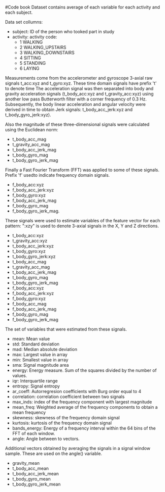 #Code book
Dataset contains average of each variable for each activity and each subject. 

Data set collumns:
-  subject: ID of the person who tooked part in study   
-  activity: activity code:
    *   1 WALKING
    *   2 WALKING_UPSTAIRS
    *   3 WALKING_DOWNSTAIRS
    *   4 SITTING
    *   5 STANDING
    *   6 LAYING

Measurements come from the accelerometer and gyroscope 3-axial raw signals t\_acc:xyz and t\_gyro:xyz. These time domain signals have prefix 't' to denote time 
The acceleration signal was then separated into body and gravity acceleration signals (t\_body\_acc:xyz and t\_gravity\_acc:xyz) using another low pass Butterworth filter with a corner frequency of 0.3 Hz. 
Subsequently, the body linear acceleration and angular velocity were derived in time to obtain Jerk signals: t\_body\_acc\_jerk:xyz and t\_body\_gyro\_jerk:xyz). 

Also the magnitude of these three-dimensional signals were calculated using the Euclidean norm:
-   t\_body\_acc\_mag
-   t\_gravity\_acc\_mag
-   t\_body\_acc\_jerk\_mag
-   t\_body\_gyro\_mag
-   t\_body\_gyro\_jerk\_mag 

Finally a Fast Fourier Transform (FFT) was applied to some of these signals. Prefix 'f' usedto indicate frequency domain signals.
-   f\_body\_acc:xyz
-   f\_body\_acc\_jerk:xyz
-   f\_body\_gyro:xyz
-   f\_body\_acc\_jerk\_mag
-   f\_body\_gyro\_mag
-   f\_body\_gyro\_jerk\_mag.

These signals were used to estimate variables of the feature vector for each pattern: 
":xzy" is used to denote 3-axial signals in the X, Y and Z directions.
-   t\_body\_acc:xyz
-   t\_gravity\_acc:xyz
-   t\_body\_acc\_jerk:xyz
-   t\_body\_gyro:xyz
-   t\_body\_gyro\_jerk:xyz
-   t\_body\_acc\_mag
-   t\_gravity\_acc\_mag
-   t\_body\_acc\_jerk\_mag
-   t\_body\_gyro\_mag
-   t\_body\_gyro\_jerk\_mag
-   f\_body\_acc:xyz
-   f\_body\_acc\_jerk:xyz
-   f\_body\_gyro:xyz
-   f\_body\_acc\_mag
-   f\_body\_acc\_jerk\_mag
-   f\_body\_gyro\_mag
-   f\_body\_gyro\_jerk\_mag

The set of variables that were estimated from these signals. 
- mean: Mean value
- std: Standard deviation
- mad: Median absolute deviation 
- max: Largest value in array
- min: Smallest value in array
- sma: Signal magnitude area
- energy: Energy measure. Sum of the squares divided by the number of values. 
- iqr: Interquartile range  
- entropy: Signal entropy
- ar\_coeff: Autorregresion coefficients with Burg order equal to 4
- correlation: correlation coefficient between two signals
- max\_inds: index of the frequency component with largest magnitude
- mean\_freq: Weighted average of the frequency components to obtain a mean frequency
- skewness: skewness of the frequency domain signal 
- kurtosis: kurtosis of the frequency domain signal 
- bands\_energy: Energy of a frequency interval within the 64 bins of the FFT of each window.
- angle: Angle between to vectors.

Additional vectors obtained by averaging the signals in a signal window sample. These are used on the angle() variable.
- gravity\_mean
- t\_body\_acc\_mean
- t\_body\_acc\_jerk\_mean
- t\_body\_gyro\_mean
- t\_body\_gyro\_jerk\_mean
